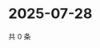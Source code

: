# 2025-07-28

共 0 条

<!-- BEGIN ZHIHUQUESTIONS -->
<!-- 最后更新时间 Mon Jul 28 2025 07:11:53 GMT+0800 (China Standard Time) -->

<!-- END ZHIHUQUESTIONS -->
